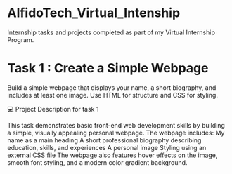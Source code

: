 # AlfidoTech_Virtual_Intenship
Internship tasks and projects completed as part of my Virtual Internship Program.


# Task 1 : Create a Simple Webpage
Build a simple webpage that displays your name, a short biography, and includes at least one image. Use HTML for structure and CSS for styling.


💻 Project Description for task 1

This task demonstrates basic front-end web development skills by building a simple, visually appealing personal webpage.
The webpage includes:
My name as a main heading
A short professional biography describing education, skills, and experiences
A personal image
Styling using an external CSS file
The webpage also features hover effects on the image, smooth font styling, and a modern color gradient background.